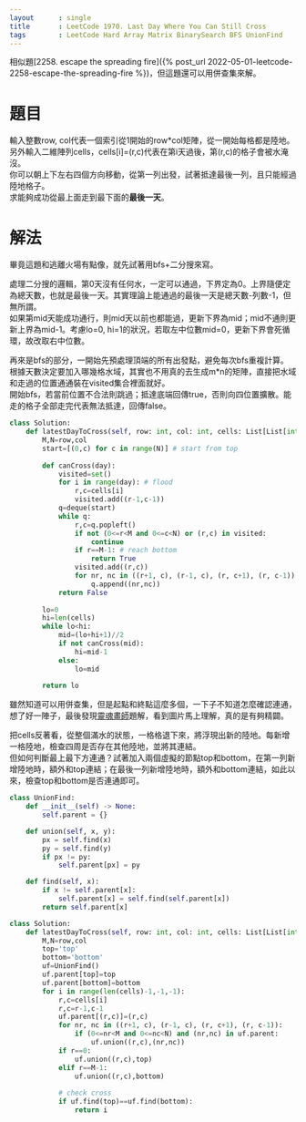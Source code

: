 ```yaml
--- 
layout      : single
title       : LeetCode 1970. Last Day Where You Can Still Cross
tags        : LeetCode Hard Array Matrix BinarySearch BFS UnionFind
---
```

相似題[2258. escape the spreading fire]({% post_url 2022-05-01-leetcode-2258-escape-the-spreading-fire %})，但這題還可以用併查集來解。

# 題目
輸入整數row, col代表一個索引從1開始的row*col矩陣，從一開始每格都是陸地。  
另外輸入二維陣列cells，cells[i]=(r,c)代表在第i天過後，第(r,c)的格子會被水淹沒。  
你可以朝上下左右四個方向移動，從第一列出發，試著抵達最後一列，且只能經過陸地格子。  
求能夠成功從最上面走到最下面的**最後一天**。

# 解法
畢竟這題和逃離火場有點像，就先試著用bfs+二分搜來寫。  

處理二分搜的邏輯，第0天沒有任何水，一定可以通過，下界定為0。上界隨便定為總天數，也就是最後一天。其實理論上能通過的最後一天是總天數-列數-1，但無所謂。  
如果第mid天能成功通行，則mid天以前也都能過，更新下界為mid；mid不通則更新上界為mid-1。考慮lo=0, hi=1的狀況，若取左中位數mid=0，更新下界會死循環，故改取右中位數。  

再來是bfs的部分，一開始先預處理頂端的所有出發點，避免每次bfs重複計算。  
根據天數決定要加入哪幾格水域，其實也不用真的去生成m*n的矩陣，直接把水域和走過的位置通通裝在visited集合裡面就好。  
開始bfs，若當前位置不合法則跳過；抵達底端回傳true，否則向四位置擴散。能走的格子全部走完代表無法抵達，回傳false。
  
```python
class Solution:
    def latestDayToCross(self, row: int, col: int, cells: List[List[int]]) -> int:
        M,N=row,col
        start=[(0,c) for c in range(N)] # start from top
        
        def canCross(day):
            visited=set()
            for i in range(day): # flood
                r,c=cells[i]
                visited.add((r-1,c-1))
            q=deque(start) 
            while q:
                r,c=q.popleft()
                if not (0<=r<M and 0<=c<N) or (r,c) in visited:
                    continue
                if r==M-1: # reach bottom
                    return True
                visited.add((r,c))
                for nr, nc in ((r+1, c), (r-1, c), (r, c+1), (r, c-1)):
                    q.append((nr,nc))
            return False
        
        lo=0
        hi=len(cells)
        while lo<hi:
            mid=(lo+hi+1)//2
            if not canCross(mid):
                hi=mid-1
            else:
                lo=mid
                
        return lo
```

雖然知道可以用併查集，但是起點和終點這麼多個，一下子不知道怎麼確認連通，想了好一陣子，最後發現[靈魂畫師]()題解，看到圖片馬上理解，真的是有夠精闢。  

把cells反著看，從整個滿水的狀態，一格格退下來，將浮現出新的陸地。每新增一格陸地，檢查四周是否存在其他陸地，並將其連結。  
但如何判斷最上最下方連通？試著加入兩個虛擬的節點top和bottom，在第一列新增陸地時，額外和top連結；在最後一列新增陸地時，額外和bottom連結，如此以來，檢查top和bottom是否連通即可。

```python
class UnionFind:
    def __init__(self) -> None:
        self.parent = {}

    def union(self, x, y):
        px = self.find(x)
        py = self.find(y)
        if px != py:
            self.parent[px] = py

    def find(self, x):
        if x != self.parent[x]:
            self.parent[x] = self.find(self.parent[x])
        return self.parent[x]

class Solution:
    def latestDayToCross(self, row: int, col: int, cells: List[List[int]]) -> int:
        M,N=row,col
        top='top'
        bottom='bottom'
        uf=UnionFind()
        uf.parent[top]=top
        uf.parent[bottom]=bottom
        for i in range(len(cells)-1,-1,-1):
            r,c=cells[i]
            r,c=r-1,c-1
            uf.parent[(r,c)]=(r,c)
            for nr, nc in ((r+1, c), (r-1, c), (r, c+1), (r, c-1)):
                if (0<=nr<M and 0<=nc<N) and (nr,nc) in uf.parent:
                    uf.union((r,c),(nr,nc))
            if r==0:
                uf.union((r,c),top)
            elif r==M-1:
                uf.union((r,c),bottom)
                    
            # check cross
            if uf.find(top)==uf.find(bottom):
                return i
```

